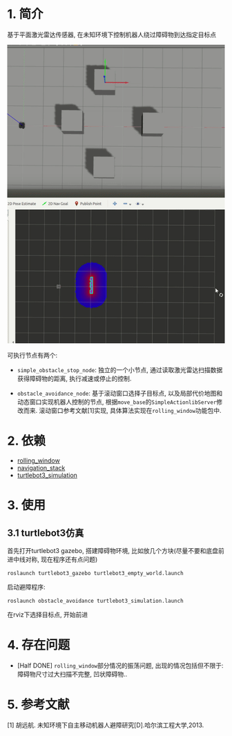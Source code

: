 # 1. 简介

基于平面激光雷达传感器, 在未知环境下控制机器人绕过障碍物到达指定目标点

![](./misc/20190929-complex_symmetric.gif)

可执行节点有两个:

- `simple_obstacle_stop_node`: 独立的一个小节点, 通过读取激光雷达扫描数据获得障碍物的距离, 执行减速或停止的控制.

- `obstacle_avoidance_node`: 基于滚动窗口选择子目标点, 以及局部代价地图和动态窗口实现机器人控制的节点, 根据`move_base`的`SimpleActionlibServer`修改而来. 滚动窗口参考文献[1]实现, 具体算法实现在`rolling_window`功能包中.

# 2. 依赖

- [rolling_window](../rolling_window/)
- [navigation_stack](https://github.com/ros-planning/navigation/tree/kinetic-devel)
- [turtlebot3_simulation](https://github.com/ROBOTIS-GIT/turtlebot3_simulations)

# 3. 使用

## 3.1 turtlebot3仿真

首先打开turtlebot3 gazebo, 搭建障碍物环境, 比如放几个方块(尽量不要和底盘前进中线对称, 现在程序还有点问题)

```
roslaunch turtlebot3_gazebo turtlebot3_empty_world.launch 
```

启动避障程序:

```
roslaunch obstacle_avoidance turtlebot3_simulation.launch 
```

在rviz下选择目标点, 开始前进

# 4. 存在问题

- [Half DONE] `rolling_window`部分情况的振荡问题, 出现的情况包括但不限于: 障碍物尺寸过大扫描不完整, 凹状障碍物..

# 5. 参考文献

[1] 胡远航. 未知环境下自主移动机器人避障研究[D].哈尔滨工程大学,2013.